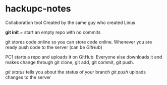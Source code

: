 # hackupc-notes

Collaboration tool
Created by the same guy who created Linus

**git init** = start an empty repo with no commits

git stores code online so you can store code online. Whenever you are ready push code to the server (can be *GitHub*)

PC1 starts a repo and uploads it on GitHub. Everyone else downloads it and makes change through git clone, git add, git commit, git push.

*git status* tells you about the status of your branch
*git push* uploads changes to the server
